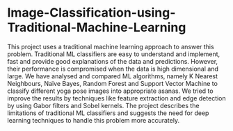 # Image-Classification-using-Traditional-Machine-Learning
This project uses a traditional machine learning approach to answer  this problem. Traditional ML classifiers are easy to understand and  implement, fast and provide good explanations of the data and  predictions. However, their performance is compromised when the  data is high dimensional and large. We have analysed and compared  ML algorithms, namely K Nearest Neighbours, Naïve Bayes, Random  Forest and Support Vector Machine to classify different yoga pose  images into appropriate asanas. We tried to improve the results by  techniques like feature extraction and edge detection by using Gabor  filters and Sobel kernels. The project describes the limitations of  traditional ML classifiers and suggests the need for deep learning  techniques to handle this problem more accurately.
